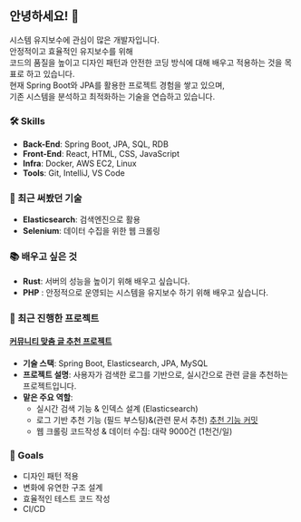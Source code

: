 ## 안녕하세요! 👋

시스템 유지보수에 관심이 많은 개발자입니다.  
안정적이고 효율적인 유지보수를 위해  
코드의 품질을 높이고 디자인 패턴과 안전한 코딩 방식에 대해 배우고 적용하는 것을 목표로 하고 있습니다.  
현재 Spring Boot와 JPA를 활용한 프로젝트 경험을 쌓고 있으며,  
기존 시스템을 분석하고 최적화하는 기술을 연습하고 있습니다.  

### 🛠️ Skills
- **Back-End**: Spring Boot, JPA, SQL, RDB
- **Front-End**: React, HTML, CSS, JavaScript
- **Infra**: Docker, AWS EC2, Linux
- **Tools**: Git, IntelliJ, VS Code

### 🌱 최근 써봤던 기술
- **Elasticsearch**: 검색엔진으로 활용
- **Selenium**: 데이터 수집을 위한 웹 크롤링

### 📚 배우고 싶은 것
- **Rust**: 서버의 성능을 높이기 위해 배우고 싶습니다.
- **PHP** : 안정적으로 운영되는 시스템을 유지보수 하기 위해 배우고 싶습니다.

### 🌟 최근 진행한 프로젝트
#### [커뮤니티 맞춤 글 추천 프로젝트](https://github.com/your-project-link)
- **기술 스택**: Spring Boot, Elasticsearch, JPA, MySQL
- **프로젝트 설명**: 사용자가 검색한 로그를 기반으로, 실시간으로 관련 글을 추천하는 프로젝트입니다.
- **맡은 주요 역할**:
  - 실시간 검색 기능 & 인덱스 설계 (Elasticsearch) 
  - 로그 기반 추천 기능 (필드 부스팅)&(관련 문서 추천) [추천 기능 커밋](https://github.com/2024-Jupiter/MyFeed/commit/b859342e2388e62b3bf3a969cc2d1008d7d4a2ad)
  - 웹 크롤링 코드작성 & 데이터 수집: 대략 9000건 (1천건/일)

### 🎯 Goals
- 디자인 패턴 적용
- 변화에 유연한 구조 설계
- 효율적인 테스트 코드 작성
- CI/CD
